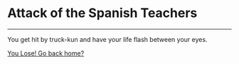 # Attack of the Spanish Teachers

---------------------------------

You get hit by truck-kun and have your life flash between your eyes.

[You Lose! Go back home?](../../regress/regress.md)
